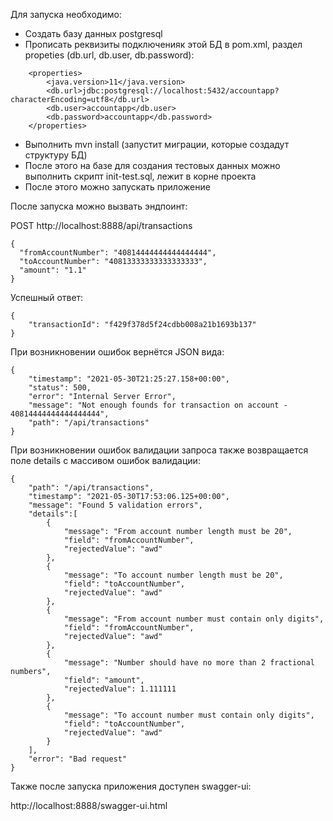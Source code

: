Для запуска необходимо:

- Создать базу данных postgresql
- Прописать реквизиты подключенияк этой БД 
в pom.xml, раздел propeties (db.url, db.user, db.password):
```
    <properties>
        <java.version>11</java.version>
        <db.url>jdbc:postgresql://localhost:5432/accountapp?characterEncoding=utf8</db.url>
        <db.user>accountapp</db.user>
        <db.password>accountapp</db.password>
    </properties>
```
- Выполнить mvn install (запустит миграции, которые создадут структуру БД)
- После этого на базе для создания тестовых данных можно выполнить скрипт init-test.sql, лежит в корне проекта
- После этого можно запускать приложение

После запуска можно вызвать эндпоинт:

POST http://localhost:8888/api/transactions
```
{
  "fromAccountNumber": "40814444444444444444",
  "toAccountNumber": "40813333333333333333",
  "amount": "1.1"
}
```

Успешный ответ:
```
{
    "transactionId": "f429f378d5f24cdbb008a21b1693b137"
}
```

При возникновении ошибок вернётся JSON вида:
```
{
    "timestamp": "2021-05-30T21:25:27.158+00:00",
    "status": 500,
    "error": "Internal Server Error",
    "message": "Not enough founds for transaction on account - 40814444444444444444",
    "path": "/api/transactions"
}
```

При возникновении ошибок валидации запроса также 
возвращается поле details с массивом ошибок валидации:
```
{
    "path": "/api/transactions",
    "timestamp": "2021-05-30T17:53:06.125+00:00",
    "message": "Found 5 validation errors",
    "details":[
        {
            "message": "From account number length must be 20",
            "field": "fromAccountNumber",
            "rejectedValue": "awd"
        },
        {
            "message": "To account number length must be 20",
            "field": "toAccountNumber",
            "rejectedValue": "awd"
        },
        {
            "message": "From account number must contain only digits",
            "field": "fromAccountNumber",
            "rejectedValue": "awd"
        },
        {
            "message": "Number should have no more than 2 fractional numbers",
            "field": "amount",
            "rejectedValue": 1.111111
        },
        {
            "message": "To account number must contain only digits",
            "field": "toAccountNumber",
            "rejectedValue": "awd"
        }
    ],
    "error": "Bad request"
}
```

Также после запуска приложения доступен swagger-ui:

http://localhost:8888/swagger-ui.html
